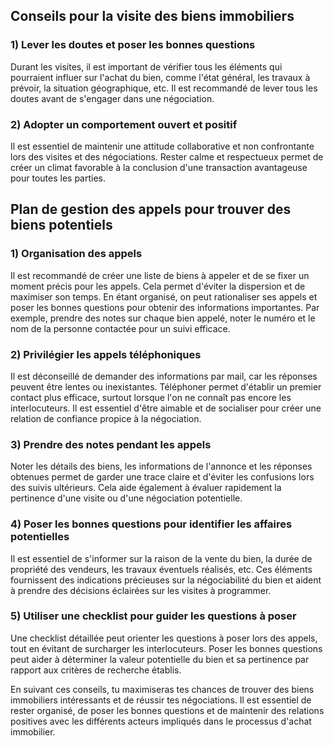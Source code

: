 ## Conseils pour la visite des biens immobiliers

### 1) Lever les doutes et poser les bonnes questions

Durant les visites, il est important de vérifier tous les éléments qui pourraient influer sur l'achat du bien, comme l'état général, les travaux à prévoir, la situation géographique, etc. Il est recommandé de lever tous les doutes avant de s'engager dans une négociation.

### 2) Adopter un comportement ouvert et positif

Il est essentiel de maintenir une attitude collaborative et non confrontante lors des visites et des négociations. Rester calme et respectueux permet de créer un climat favorable à la conclusion d'une transaction avantageuse pour toutes les parties.

## Plan de gestion des appels pour trouver des biens potentiels

### 1) Organisation des appels

Il est recommandé de créer une liste de biens à appeler et de se fixer un moment précis pour les appels. Cela permet d'éviter la dispersion et de maximiser son temps. En étant organisé, on peut rationaliser ses appels et poser les bonnes questions pour obtenir des informations importantes. Par exemple, prendre des notes sur chaque bien appelé, noter le numéro et le nom de la personne contactée pour un suivi efficace.

### 2) Privilégier les appels téléphoniques

Il est déconseillé de demander des informations par mail, car les réponses peuvent être lentes ou inexistantes. Téléphoner permet d'établir un premier contact plus efficace, surtout lorsque l'on ne connaît pas encore les interlocuteurs. Il est essentiel d'être aimable et de socialiser pour créer une relation de confiance propice à la négociation.

### 3) Prendre des notes pendant les appels

Noter les détails des biens, les informations de l'annonce et les réponses obtenues permet de garder une trace claire et d'éviter les confusions lors des suivis ultérieurs. Cela aide également à évaluer rapidement la pertinence d'une visite ou d'une négociation potentielle.

### 4) Poser les bonnes questions pour identifier les affaires potentielles

Il est essentiel de s'informer sur la raison de la vente du bien, la durée de propriété des vendeurs, les travaux éventuels réalisés, etc. Ces éléments fournissent des indications précieuses sur la négociabilité du bien et aident à prendre des décisions éclairées sur les visites à programmer.

### 5) Utiliser une checklist pour guider les questions à poser

Une checklist détaillée peut orienter les questions à poser lors des appels, tout en évitant de surcharger les interlocuteurs. Poser les bonnes questions peut aider à déterminer la valeur potentielle du bien et sa pertinence par rapport aux critères de recherche établis.

En suivant ces conseils, tu maximiseras tes chances de trouver des biens immobiliers intéressants et de réussir tes négociations. Il est essentiel de rester organisé, de poser les bonnes questions et de maintenir des relations positives avec les différents acteurs impliqués dans le processus d'achat immobilier.